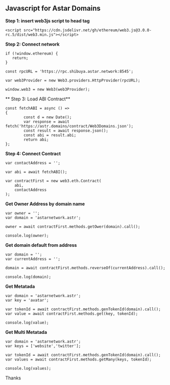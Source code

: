 ## Javascript for Astar Domains

**Step 1: insert web3js script to head tag**

```
<script src="https://cdn.jsdelivr.net/gh/ethereum/web3.js@3.0.0-rc.5/dist/web3.min.js"></script>
```

**Step 2: Connect network**

```
if (!window.ethereum) {
   return;
}

const rpcURL = 'https://rpc.shibuya.astar.network:8545';

var web3Provider = new Web3.providers.HttpProvider(rpcURL);

window.web3 = new Web3(web3Provider);
```
 
** Step 3: Load ABI Contract**

```
const fetchABI = async () =>
{
		const d = new Date();
		var response = await fetch('https://astr.domains/contract/Web3Domains.json');
		const result = await response.json();
		const abi = result.abi;
		return abi;
};
```

**Step 4: Connect Contract**

```
var contactAddress = '';

var abi = await fetchABI();
			
var contractFirst = new web3.eth.Contract(
	abi,
	contactAddress
);
```

**Get Owner Address by domain name**

```
var owner = '';
var domain = 'astarnetwork.astr';

owner = await contractFirst.methods.getOwer(domain).call();

console.log(owner);
```


**Get domain default from address**

```
var domain = '';
var currentAddress = '';

domain = await contractFirst.methods.reverseOf(currentAddress).call();

console.log(domain);
```

**Get Metatada**

```
var domain = 'astarnetwork.astr';
var key = 'avatar';

var tokenId = await contractFirst.methods.genTokenId(domain).call();
var value = await contractFirst.methods.get(key, tokenId);

console.log(value);
```


**Get Multi Metatada**

```
var domain = 'astarnetwork.astr';
var keys = ['website','twitter'];

var tokenId = await contractFirst.methods.genTokenId(domain).call();
var values = await contractFirst.methods.getMany(keys, tokenId);

console.log(values);
```

Thanks




